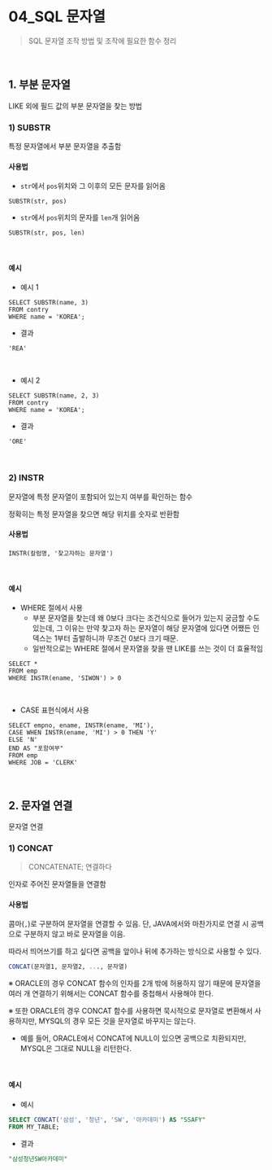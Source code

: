 # 04_SQL 문자열

> SQL 문자열 조작 방법 및 조작에 필요한 함수 정리

<br>

## 1. 부분 문자열

LIKE 외에 필드 값의 부분 문자열을 찾는 방법

### 1) SUBSTR

특정 문자열에서 부분 문자열을 추출함

#### 사용법

- `str`에서 `pos`위치와 그 이후의 모든 문자를 읽어옴

```mysql
SUBSTR(str, pos)
```

- `str`에서 `pos`위치의 문자를 `len`개 읽어옴

```mysql
SUBSTR(str, pos, len)
```

<br>

#### 예시

- 예시 1

```mysql
SELECT SUBSTR(name, 3)
FROM contry
WHERE name = 'KOREA';
```

- 결과

```mysql
'REA'
```

<br>

- 예시 2

```mysql
SELECT SUBSTR(name, 2, 3)
FROM contry
WHERE name = 'KOREA';
```

- 결과

```mysql
'ORE'
```

<br>

### 2) INSTR

문자열에 특정 문자열이 포함되어 있는지 여부를 확인하는 함수

정확히는 특정 문자열을 찾으면 해당 위치를 숫자로 반환함

#### 사용법

```mysql
INSTR(칼럼명, '찾고자하는 문자열')
```

<br>

#### 예시

- WHERE 절에서 사용
  - 부분 문자열을 찾는데 왜 0보다 크다는 조건식으로 들어가 있는지 궁금할 수도 있는데, 그 이유는 만약 찾고자 하는 문자열이 해당 문자열에 있다면 어쨌든 인덱스는 1부터 출발하니까 무조건 0보다 크기 때문.
  - 일반적으로는 WHERE 절에서 문자열을 찾을 땐 LIKE를 쓰는 것이 더 효율적임

```mysql
SELECT *
FROM emp
WHERE INSTR(ename, 'SIWON') > 0
```

<br>

- CASE 표현식에서 사용

```mysql
SELECT empno, ename, INSTR(ename, 'MI'),
CASE WHEN INSTR(ename, 'MI') > 0 THEN 'Y'
ELSE 'N'
END AS "포함여부"
FROM emp
WHERE JOB = 'CLERK'
```

<br>

## 2. 문자열 연결

문자열 연결

### 1) CONCAT

> CONCATENATE; 연결하다

인자로 주어진 문자열들을 연결함

#### 사용법

콤마(`,`)로 구분하여 문자열을 연결할 수 있음. 단, JAVA에서와 마찬가지로 연결 시 공백으로 구분하지 않고 바로 문자열을 이음.

따라서 띄어쓰기를 하고 싶다면 공백을 앞이나 뒤에 추가하는 방식으로 사용할 수 있다.

```SQL
CONCAT(문자열1, 문자열2, ..., 문자열)
```

※ ORACLE의 경우 CONCAT 함수의 인자를 2개 밖에 허용하지 않기 때문에 문자열을 여러 개 연결하기 위해서는 CONCAT 함수를 중첩해서 사용해야 한다.

※ 또한 ORACLE의 경우 CONCAT 함수를 사용하면 묵시적으로 문자열로 변환해서 사용하지만, MYSQL의 경우 모든 것을 문자열로 바꾸지는 않는다.

- 예를 들어, ORACLE에서 CONCAT에 NULL이 있으면 공백으로 치환되지만, MYSQL은 그대로 NULL을 리턴한다.

<br>

#### 예시

- 예시

```SQL
SELECT CONCAT('삼성', '청년', 'SW', '아카데미') AS "SSAFY"
FROM MY_TABLE;
```

- 결과

```SQL
"삼성청년SW아카데미"
```

<br>
